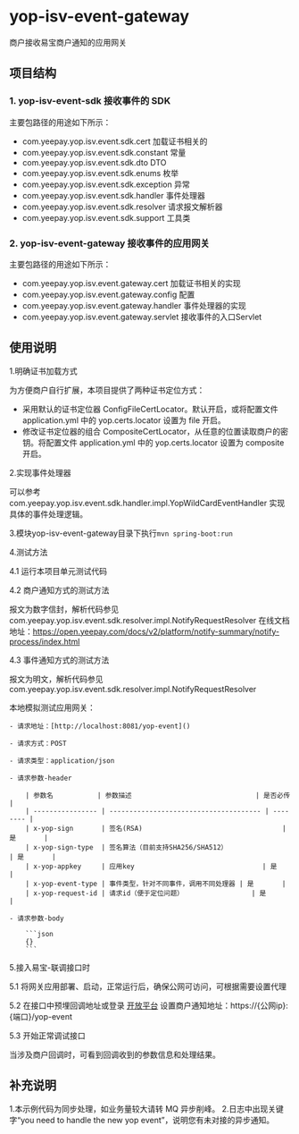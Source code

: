 # yop-isv-event-gateway

商户接收易宝商户通知的应用网关

## 项目结构

### 1. yop-isv-event-sdk 接收事件的 SDK

主要包路径的用途如下所示：

* com.yeepay.yop.isv.event.sdk.cert      加载证书相关的
* com.yeepay.yop.isv.event.sdk.constant  常量
* com.yeepay.yop.isv.event.sdk.dto       DTO
* com.yeepay.yop.isv.event.sdk.enums     枚举
* com.yeepay.yop.isv.event.sdk.exception 异常
* com.yeepay.yop.isv.event.sdk.handler   事件处理器
* com.yeepay.yop.isv.event.sdk.resolver  请求报文解析器
* com.yeepay.yop.isv.event.sdk.support   工具类

### 2. yop-isv-event-gateway 接收事件的应用网关

主要包路径的用途如下所示：

* com.yeepay.yop.isv.event.gateway.cert    加载证书相关的实现
* com.yeepay.yop.isv.event.gateway.config  配置
* com.yeepay.yop.isv.event.gateway.handler 事件处理器的实现
* com.yeepay.yop.isv.event.gateway.servlet 接收事件的入口Servlet

## 使用说明

1.明确证书加载方式

为方便商户自行扩展，本项目提供了两种证书定位方式：

* 采用默认的证书定位器 ConfigFileCertLocator。默认开启，或将配置文件 application.yml 中的 yop.certs.locator 设置为 file 开启。
* 修改证书定位器的组合 CompositeCertLocator，从任意的位置读取商户的密钥。将配置文件 application.yml 中的 yop.certs.locator 设置为 composite 开启。

2.实现事件处理器 

可以参考 com.yeepay.yop.isv.event.sdk.handler.impl.YopWildCardEventHandler 实现具体的事件处理逻辑。

3.模块yop-isv-event-gateway目录下执行`mvn spring-boot:run`

4.测试方法

4.1 运行本项目单元测试代码

4.2 商户通知方式的测试方法

报文为数字信封，解析代码参见 com.yeepay.yop.isv.event.sdk.resolver.impl.NotifyRequestResolver
在线文档地址：https://open.yeepay.com/docs/v2/platform/notify-summary/notify-process/index.html

4.3 事件通知方式的测试方法

报文为明文，解析代码参见 com.yeepay.yop.isv.event.sdk.resolver.impl.NotifyRequestResolver

本地模拟测试应用网关：

    - 请求地址：[http://localhost:8081/yop-event]()

    - 请求方式：POST

    - 请求类型：application/json

    - 请求参数-header

        | 参数名           | 参数描述                               | 是否必传 |
        | ---------------- | -------------------------------------- | -------- |
        | x-yop-sign       | 签名(RSA)                                   | 是       |
        | x-yop-sign-type  | 签名算法（目前支持SHA256/SHA512）                               | 是       |
        | x-yop-appkey     | 应用key                                | 是       |
        | x-yop-event-type | 事件类型，针对不同事件，调用不同处理器 | 是       |
        | x-yop-request-id | 请求id（便于定位问题）                 | 是       |

    - 请求参数-body

        ```json
        {}
        ```

5.接入易宝-联调接口时

5.1 将网关应用部署、启动，正常运行后，确保公网可访问，可根据需要设置代理

5.2 在接口中预埋回调地址或登录 [开放平台](https://open.yeepay.com/) 设置商户通知地址：https://{公网ip}:{端口}/yop-event

5.3 开始正常调试接口

当涉及商户回调时，可看到回调收到的参数信息和处理结果。
    
## 补充说明

1.本示例代码为同步处理，如业务量较大请转 MQ 异步削峰。
2.日志中出现关键字“you need to handle the new yop event”，说明您有未对接的异步通知。
